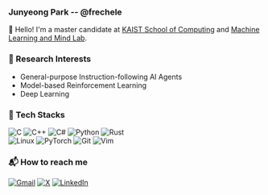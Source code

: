 ### Junyeong Park -- @frechele

:slightly_smiling_face: Hello! I'm a master candidate at [KAIST School of Computing](https://cs.kaist.ac.kr) and [Machine Learning and Mind Lab](https://mlml.kaist.ac.kr).

### :rocket: Research Interests
- General-purpose Instruction-following AI Agents
- Model-based Reinforcement Learning
- Deep Learning

### :nut_and_bolt: Tech Stacks
![C](https://img.shields.io/badge/c-%2300599C.svg?style=for-the-badge&logo=c&logoColor=white) ![C++](https://img.shields.io/badge/c++-%2300599C.svg?style=for-the-badge&logo=c%2B%2B&logoColor=white) ![C#](https://img.shields.io/badge/c%23-%23239120.svg?style=for-the-badge&logo=csharp&logoColor=white) ![Python](https://img.shields.io/badge/python-3670A0?style=for-the-badge&logo=python&logoColor=ffdd54) ![Rust](https://img.shields.io/badge/rust-%23000000.svg?style=for-the-badge&logo=rust&logoColor=white) <br/>
![Linux](https://img.shields.io/badge/Linux-FCC624?style=for-the-badge&logo=linux&logoColor=black) ![PyTorch](https://img.shields.io/badge/PyTorch-%23EE4C2C.svg?style=for-the-badge&logo=PyTorch&logoColor=white) ![Git](https://img.shields.io/badge/git-%23F05033.svg?style=for-the-badge&logo=git&logoColor=white) ![Vim](https://img.shields.io/badge/VIM-%2311AB00.svg?style=for-the-badge&logo=vim&logoColor=white)

### :mailbox_with_mail: How to reach me
[![Gmail](https://img.shields.io/badge/Gmail-D14836?style=for-the-badge&logo=gmail&logoColor=white)](mailto:jyp10987@gmail.com) [![X](https://img.shields.io/badge/X-%23000000.svg?style=for-the-badge&logo=X&logoColor=white)](https://x.com/jyp_frechele) [![LinkedIn](https://img.shields.io/badge/linkedin-%230077B5.svg?style=for-the-badge&logo=linkedin&logoColor=white)](https://www.linkedin.com/in/frechele/)

